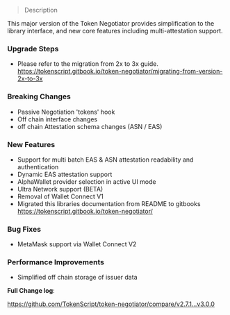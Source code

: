 > Description

This major version of the Token Negotiator provides simplification to the library interface, and new core features including multi-attestation support.

### Upgrade Steps

- Please refer to the migration from 2x to 3x guide. https://tokenscript.gitbook.io/token-negotiator/migrating-from-version-2x-to-3x

### Breaking Changes

- Passive Negotiation 'tokens' hook
- Off chain interface changes
- off chain Attestation schema changes (ASN / EAS)

### New Features

- Support for multi batch EAS & ASN attestation readability and authentication
- Dynamic EAS attestation support
- AlphaWallet provider selection in active UI mode
- Ultra Network support (BETA)
- Removal of Wallet Connect V1
- Migrated this libraries documentation from README to gitbooks https://tokenscript.gitbook.io/token-negotiator/

### Bug Fixes

- MetaMask support via Wallet Connect V2

### Performance Improvements

- Simplified off chain storage of issuer data

**Full Change log**:

https://github.com/TokenScript/token-negotiator/compare/v2.7.1...v3.0.0
